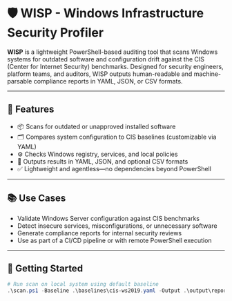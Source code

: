 # 🛡️ WISP - Windows Infrastructure Security Profiler

**WISP** is a lightweight PowerShell-based auditing tool that scans Windows systems for outdated software and configuration drift against the CIS (Center for Internet Security) benchmarks. Designed for security engineers, platform teams, and auditors, WISP outputs human-readable and machine-parsable compliance reports in YAML, JSON, or CSV formats.

---

## 🔧 Features

- 📦 Scans for outdated or unapproved installed software
- 🗂️ Compares system configuration to CIS baselines (customizable via YAML)
- ⚙️ Checks Windows registry, services, and local policies
- 🧾 Outputs results in YAML, JSON, and optional CSV formats
- ✅ Lightweight and agentless—no dependencies beyond PowerShell

---

## 📚 Use Cases

- Validate Windows Server configuration against CIS benchmarks
- Detect insecure services, misconfigurations, or unnecessary software
- Generate compliance reports for internal security reviews
- Use as part of a CI/CD pipeline or with remote PowerShell execution

---

## 🚀 Getting Started

```powershell
# Run scan on local system using default baseline
.\scan.ps1 -Baseline .\baselines\cis-ws2019.yaml -Output .\output\report.json
